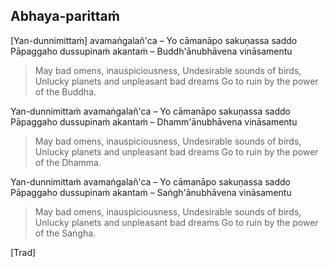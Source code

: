 ## Abhaya-parittaṁ<a id="abhaya-parittam"></a>

[Yan-dunnimittaṁ] avamaṅgalañ'ca – Yo cāmanāpo sakuṇassa saddo
Pāpaggaho dussupinaṁ akantaṁ – Buddh'ānubhāvena vināsamentu

<div class="english">

> May bad omens, inauspiciousness,
> Undesirable sounds of birds,
> Unlucky planets and unpleasant bad dreams
> Go to ruin by the power of the Buddha.

</div>

Yan-dunnimittaṁ avamaṅgalañ'ca – Yo cāmanāpo sakuṇassa saddo
Pāpaggaho dussupinaṁ akantaṁ – Dhamm'ānubhāvena vināsamentu

<div class="english">

> May bad omens, inauspiciousness,
> Undesirable sounds of birds,
> Unlucky planets and unpleasant bad dreams
> Go to ruin by the power of the Dhamma.

</div>

Yan-dunnimittaṁ avamaṅgalañ'ca – Yo cāmanāpo sakuṇassa saddo
Pāpaggaho dussupinaṁ akantaṁ – Saṅgh'ānubhāvena vināsamentu

<div class="english">

> May bad omens, inauspiciousness,
> Undesirable sounds of birds,
> Unlucky planets and unpleasant bad dreams
> Go to ruin by the power of the Saṅgha.

</div>

[Trad]
